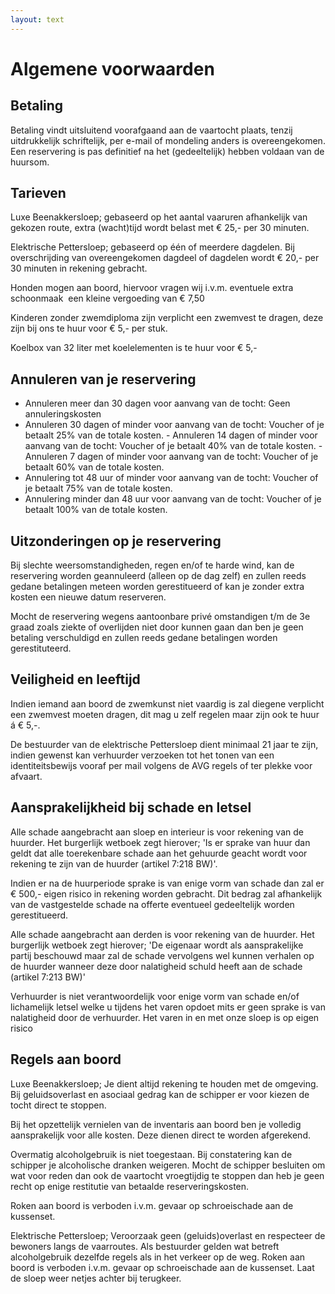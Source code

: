 ```yaml
---
layout: text
---
```


# Algemene voorwaarden

## Betaling

Betaling vindt uitsluitend voorafgaand aan de vaartocht plaats, tenzij uitdrukkelijk schriftelijk, per e-mail of mondeling anders is overeengekomen. Een reservering is pas definitief na het (gedeeltelijk) hebben voldaan van de huursom.

## Tarieven

Luxe Beenakkersloep; gebaseerd op het aantal vaaruren afhankelijk van gekozen route, extra (wacht)tijd wordt belast met € 25,- per 30 minuten.

Elektrische Pettersloep; gebaseerd op één of meerdere dagdelen. Bij overschrijding van overeengekomen dagdeel of dagdelen wordt € 20,- per 30 minuten in rekening gebracht.

Honden mogen aan boord, hiervoor vragen wij i.v.m. eventuele extra schoonmaak &nbsp;een kleine vergoeding van € 7,50&nbsp;

Kinderen zonder zwemdiploma zijn verplicht een zwemvest te dragen, deze zijn bij ons te huur voor € 5,- per stuk.

Koelbox van 32 liter met koelelementen is te huur voor € 5,-

## Annuleren van je reservering

* Annuleren meer dan 30 dagen voor aanvang van de tocht: Geen annuleringskosten
* Annuleren 30 dagen of minder voor aanvang van de tocht: Voucher of je betaalt 25% van de totale kosten. ​- Annuleren 14 dagen of minder voor aanvang van de tocht: Voucher of je betaalt 40% van de totale kosten. ​- Annuleren 7 dagen of minder voor aanvang van de tocht: Voucher of je betaalt 60% van de totale kosten.
* Annulering tot 48 uur of minder voor aanvang van de tocht: Voucher of je betaalt 75% van de totale kosten.
* Annulering minder dan 48 uur voor aanvang van de tocht: Voucher of je betaalt 100% van de totale kosten.

## Uitzonderingen op je reservering

Bij slechte weersomstandigheden, regen en/of te harde wind, kan de reservering worden geannuleerd (alleen op de dag zelf) en zullen reeds gedane betalingen meteen worden gerestitueerd of kan je zonder extra kosten een nieuwe datum reserveren.

Mocht de reservering wegens aantoonbare privé omstandigen t/m de 3e graad zoals ziekte of overlijden niet door kunnen gaan dan ben je geen betaling verschuldigd en zullen reeds gedane betalingen worden gerestituteerd.

## Veiligheid en leeftijd

Indien iemand aan boord de zwemkunst niet vaardig is zal diegene verplicht een zwemvest moeten dragen, dit mag u zelf regelen maar zijn ook te huur &aacute; € 5,-.

De bestuurder van de elektrische Pettersloep dient minimaal 21 jaar te zijn, indien gewenst kan verhuurder verzoeken tot het tonen van een identiteitsbewijs vooraf per mail volgens de AVG regels of ter plekke voor afvaart.

## Aansprakelijkheid bij schade en letsel

Alle schade aangebracht aan sloep en interieur is voor rekening van de huurder. Het burgerlijk wetboek zegt hierover; 'Is er sprake van huur dan geldt dat alle toerekenbare schade aan het gehuurde geacht wordt voor rekening te zijn van de huurder (artikel 7:218 BW)'.

Indien er na de huurperiode sprake is van enige vorm van schade dan zal er € 500,- eigen risico in rekening worden gebracht. Dit bedrag zal afhankelijk van de vastgestelde schade na offerte eventueel gedeeltelijk worden gerestitueerd.

Alle schade aangebracht aan derden is voor rekening van de huurder. Het burgerlijk wetboek zegt hierover; 'De eigenaar wordt als aansprakelijke partij beschouwd maar zal de schade vervolgens wel kunnen verhalen op de huurder wanneer deze door nalatigheid schuld heeft aan de schade (artikel 7:213 BW)'

Verhuurder is niet verantwoordelijk voor enige vorm van schade en/of lichamelijk letsel welke u tijdens het varen opdoet mits er geen sprake is van nalatigheid door de verhuurder. Het varen in en met onze sloep is op eigen risico

## Regels aan boord

Luxe Beenakkersloep; Je dient altijd rekening te houden met de omgeving. Bij geluidsoverlast en asociaal gedrag kan de schipper er voor kiezen de tocht direct te stoppen.

Bij het opzettelijk vernielen van de inventaris aan boord ben je volledig aansprakelijk voor alle kosten. Deze dienen direct te worden afgerekend.

Overmatig alcoholgebruik is niet toegestaan. Bij constatering kan de schipper je alcoholische dranken weigeren. Mocht de schipper besluiten om wat voor reden dan ook de vaartocht vroegtijdig te stoppen dan heb je geen recht op enige restitutie van betaalde reserveringskosten.

Roken aan boord is verboden i.v.m. gevaar op schroeischade aan de kussenset.

Elektrische Pettersloep; Veroorzaak geen (geluids)overlast en respecteer de bewoners langs de vaarroutes. Als bestuurder gelden wat betreft alcoholgebruik dezelfde regels als in het verkeer op de weg. Roken aan boord is verboden i.v.m. gevaar op schroeischade aan de kussenset. Laat de sloep weer netjes achter bij terugkeer.

